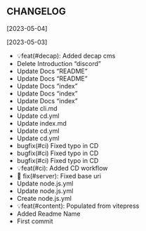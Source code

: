CHANGELOG
----------------------

[2023-05-04]

[2023-05-03]
 * 💡feat(#decap): Added decap cms
 * Delete Introduction “discord”
 * Update Docs “README”
 * Update Docs “README”
 * Update Docs “index”
 * Update Docs “index”
 * Update Docs “index”
 * Update cli.md
 * Update cd.yml
 * Update index.md
 * Update cd.yml
 * Update cd.yml
 * bugfix(#ci) Fixed typo in CD
 * bugfix(#ci) Fixed typo in CD
 * bugfix(#ci) Fixed typo in CD
 * 💡feat(#ci): Added CD workflow
 * 🔨 fix(#server): Fixed base uri
 * Update node.js.yml
 * Update node.js.yml
 * Create node.js.yml
 * 💡feat(#content): Populated from vitepress
 * Added Readme Name
 * First commit
